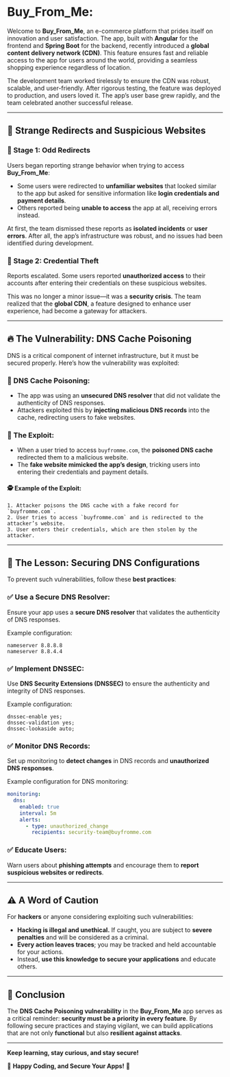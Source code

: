 # Buy_From_Me:

Welcome to **Buy_From_Me**, an e-commerce platform that prides itself on innovation and user satisfaction. The app, built with **Angular** for the frontend and **Spring Boot** for the backend, recently introduced a **global content delivery network (CDN)**. This feature ensures fast and reliable access to the app for users around the world, providing a seamless shopping experience regardless of location.

The development team worked tirelessly to ensure the CDN was robust, scalable, and user-friendly. After rigorous testing, the feature was deployed to production, and users loved it. The app’s user base grew rapidly, and the team celebrated another successful release.

---

## 🚨 Strange Redirects and Suspicious Websites

### 🔹 Stage 1: Odd Redirects
Users began reporting strange behavior when trying to access **Buy_From_Me**:

- Some users were redirected to **unfamiliar websites** that looked similar to the app but asked for sensitive information like **login credentials and payment details**.
- Others reported being **unable to access** the app at all, receiving errors instead.

At first, the team dismissed these reports as **isolated incidents** or **user errors**. After all, the app’s infrastructure was robust, and no issues had been identified during development.

### 🔹 Stage 2: Credential Theft
Reports escalated. Some users reported **unauthorized access** to their accounts after entering their credentials on these suspicious websites.

This was no longer a minor issue—it was a **security crisis**. The team realized that the **global CDN**, a feature designed to enhance user experience, had become a gateway for attackers.

---

## 🔥 The Vulnerability: DNS Cache Poisoning
DNS is a critical component of internet infrastructure, but it must be secured properly. Here’s how the vulnerability was exploited:

### 🔸 DNS Cache Poisoning:
- The app was using an **unsecured DNS resolver** that did not validate the authenticity of DNS responses.
- Attackers exploited this by **injecting malicious DNS records** into the cache, redirecting users to fake websites.

### 🔸 The Exploit:
- When a user tried to access `buyfromme.com`, the **poisoned DNS cache** redirected them to a malicious website.
- The **fake website mimicked the app’s design**, tricking users into entering their credentials and payment details.

#### 🕵️ Example of the Exploit:
```plaintext
1. Attacker poisons the DNS cache with a fake record for `buyfromme.com`.
2. User tries to access `buyfromme.com` and is redirected to the attacker’s website.
3. User enters their credentials, which are then stolen by the attacker.
```

---

## 🔐 The Lesson: Securing DNS Configurations
To prevent such vulnerabilities, follow these **best practices**:

### ✅ Use a Secure DNS Resolver:
Ensure your app uses a **secure DNS resolver** that validates the authenticity of DNS responses.

Example configuration:
```plaintext
nameserver 8.8.8.8
nameserver 8.8.4.4
```

### ✅ Implement DNSSEC:
Use **DNS Security Extensions (DNSSEC)** to ensure the authenticity and integrity of DNS responses.

Example configuration:
```plaintext
dnssec-enable yes;
dnssec-validation yes;
dnssec-lookaside auto;
```

### ✅ Monitor DNS Records:
Set up monitoring to **detect changes** in DNS records and **unauthorized DNS responses**.

Example configuration for DNS monitoring:
```yaml
monitoring:
  dns:
    enabled: true
    interval: 5m
    alerts:
      - type: unauthorized_change
        recipients: security-team@buyfromme.com
```

### ✅ Educate Users:
Warn users about **phishing attempts** and encourage them to **report suspicious websites or redirects**.

---

## ⚠️ A Word of Caution
For **hackers** or anyone considering exploiting such vulnerabilities:

- **Hacking is illegal and unethical.** If caught, you are subject to **severe penalties** and will be considered as a criminal.
- **Every action leaves traces**; you may be tracked and held accountable for your actions.
- Instead, **use this knowledge to secure your applications** and educate others.

---

## 🎯 Conclusion
The **DNS Cache Poisoning vulnerability** in the **Buy_From_Me** app serves as a critical reminder: **security must be a priority in every feature**. By following secure practices and staying vigilant, we can build applications that are not only **functional** but also **resilient against attacks**.

---

**Keep learning, stay curious, and stay secure!**

🚀 **Happy Coding, and Secure Your Apps!** 🔐